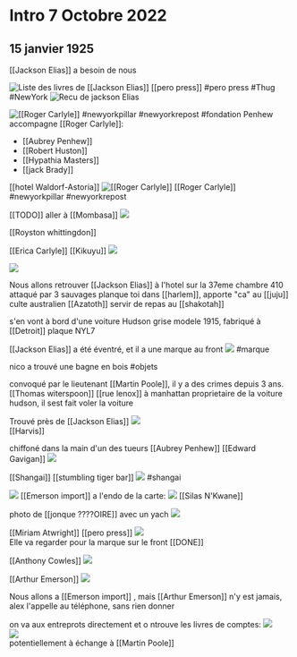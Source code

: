 # Intro 7 Octobre 2022

## 15 janvier 1925


[[Jackson Elias]] a besoin de nous

![Liste des livres de [[Jackson Elias]]](images/20221007211356.png) [[pero press]] #pero press #Thug #NewYork
![Recu de jackson Elias](images/20221007211256.png)  

![[[Roger Carlyle]]](images/20221007211943.png)  #newyorkpillar #newyorkrepost
#fondation Penhew
accompagne [[Roger Carlyle]]:

- [[Aubrey Penhew]]
- [[Robert Huston]]
- [[Hypathia Masters]]
- [[jack Brady]]

[[hotel Waldorf-Astoria]]
![[[Roger Carlyle]]](images/20221007211800.png)  [[Roger Carlyle]] #newyorkpillar #newyorkrepost

[[TODO]] aller à [[Mombasa]]
![](images/20221007212341.png)  

[[Royston whittingdon]]

[[Erica Carlyle]] [[Kikuyu]]
![](images/20221007212513.png)  

![](images/20221007212800.png)  


Nous allons retrouver [[Jackson Elias]] à l'hotel sur la 37eme chambre 410
attaqué par 3 sauvages 
planque toi dans [[harlem]], apporte "ca" au [[juju]]
culte australien [[Azatoth]]
servir de repas au [[shakotah]]

s'en vont à bord d'une voiture Hudson grise modele 1915, fabriqué à [[Detroit]] plaque NYL7

[[Jackson Elias]] a été éventré, et il a une marque au front ![](images/20221007233223.png) #marque  

nico a trouvé une bagne en bois #objets

convoqué par le lieutenant [[Martin Poole]], il y a des crimes depuis 3 ans.
[[Thomas  witerspoon]]  [[rue lenox]] à manhattan proprietaire de la voiture hudson, il sest fait voler la voiture

Trouvé près de [[Jackson Elias]]
![](images/20221007235754.png)  
[[Harvis]]

chiffoné dans la main d'un des tueurs [[Aubrey Penhew]] [[Edward Gavigan]]
![](images/20221007235839.png)  

[[Shangai]] [[stumbling tiger bar]]
![](images/20221008000023.png)  #shangai

![](images/20221008000117.png)  [[Emerson import]]
a l'endo de la carte: ![](images/20221008000231.png)  [[Silas N'Kwane]]

photo de [[jonque ????OIRE]] avec un yach
![](images/20221008000314.png)

[[Miriam Atwright]] [[pero press]]
![](images/20221008000635.png)  
Elle va regarder pour la marque sur le front [[DONE]]


[[Anthony Cowles]]
![](images/20221008000818.png)  


[[Arthur Emerson]]
![](images/20221008001318.png) 

Nous allons a [[Emerson import]] , mais [[Arthur Emerson]] n'y est jamais, alex l'appelle au téléphone, sans rien donner

on va aux entreprots directement et o ntrouve les livres de comptes:
![](images/20221008005102.png)  
![](images/20221008005052.png)  
potentiellement à échange à [[Martin Poole]]


